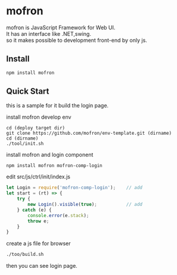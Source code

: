 # mofron

mofron is JavaScript Framework for Web UI.<br>
It has an interface like .NET,swing. <br>
so it makes possible to development front-end by only js.


## Install

```bash
npm install mofron
```

## Quick Start
this is a sample for it build the login page.

install mofron develop env
```
cd (deploy target dir)
git clone https://github.com/mofron/env-template.git (dirname)
cd (dirname)
./tool/init.sh
```

install mofron and login component
```
npm install mofron mofron-comp-login
```

edit src/js/ctrl/init/index.js
```javascript
let Login = require('mofron-comp-login');    // add
let start = (rt) => {
    try {
        new Login().visible(true);           // add
    } catch (e) {
        console.error(e.stack);
        throw e;
    }
}
```

create a js file for browser 
```bash
./too/build.sh
```

then you can see login page.
